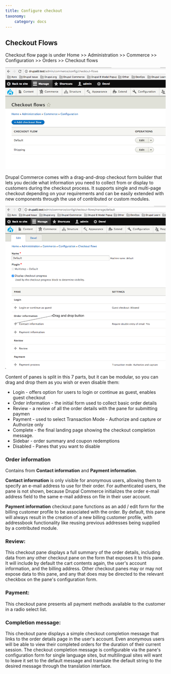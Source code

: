 ```yaml
---
title: Configure checkout
taxonomy:
    category: docs
---
```


## Checkout Flows

Checkout flow page is under Home >> Administration >> Commerce >> Configuration >> Orders >> Checkout flows

![Checkout flow](checkout-flow.png)

Drupal Commerce comes with a drag-and-drop checkout form builder that lets you decide what information you need to collect from or display to customers during the checkout process. It supports single and multi-page checkout depending on your requirements and can be easily extended with new components through the use of contributed or custom modules.

![checkout out drag and drop](checkout-drag-and-drop.png)

Content of panes is split in this 7 parts, but it can be modular, so you can drag and drop them as you wish or even disable them:

* Login - offers option for users to login or continue as guest, enables guest checkout
* Order information - the initial form used to collect basic order details
* Review - a review of all the order details with the pane for submitting paymen
* Payment -  used to select Transaction Mode - Authorize and capture or Authorize only
* Complete -  the final landing page showing the checkout completion message.
* Sidebar - order summary and coupon redemptions
* Disabled - Panes that you want to disable

### Order information
Contains from **Contact information** and **Payment information**.

**Contact information** is only visible for anonymous users, allowing them to specify an e-mail address to use for their order. 
For authenticated users, the pane is not shown, because Drupal Commerce initializes the order e-mail address field to the same e-mail address on file in their user account.

**Payment information** checkout pane functions as an add / edit form for the billing customer profile to be associated with the order. By default, this pane will always result in the creation of a new billing customer profile, with addressbook functionality like reusing previous addresses being supplied by a contributed module.

### Review:
This checkout pane displays a full summary of the order details, including data from any other checkout pane on the form that exposes it to this pane. It will include by default the cart contents again, the user's account information, and the billing address. Other checkout panes may or may not expose data to this pane, and any that does may be directed to the relevant checkbox on the pane's configuration form.

### Payment:
This checkout pane presents all payment methods available to the customer in a radio select list.

### Completion message:
This checkout pane displays a simple checkout completion message that links to the order details page in the user's account. Even anonymous users will be able to view their completed orders for the duration of their current session. The checkout completion message is configurable via the pane's configuration form for single language sites, but multilingual sites will want to leave it set to the default message and translate the default string to the desired message through the translation interface.
